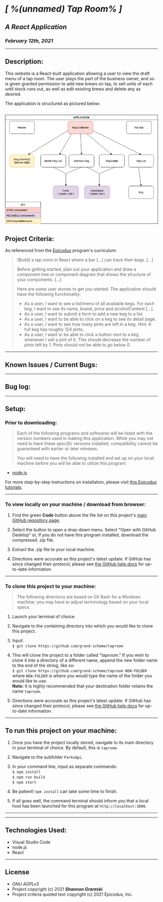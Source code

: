 # _[ %(unnamed) Tap Room% ]_  

## _A React Application_

### _February 12th, 2021_  
----------------------
## Description:

This website is a React-built application allowing a user to view the draft menu of a tap room. The user plays the part of the business owner, and so is given granted permission to add new brews on tap, to sell units of each until stock runs out, as well as edit existing brews and delete any as desired.

The application is structured as pictured below:

![image](.\diagram\diagram.png)
----------------------
## Project Criteria:  

As referenced from the [Epicodus](https://epicodus.com) program's curriculum:  

> \[Build\] a tap room in React where a bar \[...\] can track their kegs. \[...\]
>
> Before getting started, plan out your application and draw a component tree or component diagram that shows the structure of your components. \[...\]
>
> Here are some user stories to get you started. The application should have the following functionality:
>
> - As a user, I want to see a list/menu of all available kegs. For each keg, I want to see its name, brand, price and alcoholContent \[...\].
> - As a user, I want to submit a form to add a new keg to a list.
> - As a user, I want to be able to click on a keg to see its detail page.
> - As a user, I want to see how many pints are left in a keg. Hint: A full keg has roughly 124 pints.
> - As a user, I want to be able to click a button next to a keg whenever I sell a pint of it. This should decrease the number of pints left by 1. Pints should not be able to go below 0.

-------------------------------
## Known Issues / Current Bugs:

-------------------------------
## Bug log:

-------------------------------
## Setup:

### Prior to downloading:
> Each of the following programs and softwares will be listed with the version numbers used in making this application. While you may not need to have these _specific_ versions installed, compatibility cannot be guaranteed with earlier or later releases.
>
> You will need to have the following installed and set up on your local machine before you will be able to utilize this program:
- [node.js](https://nodejs.org/en/)

For more step-by-step instructions on installation, please visit [this Epicodus tutorials](https://www.learnhowtoprogram.com/intermediate-javascript/getting-started-with-javascript/installing-node-js).

----------------------
### To view locally on your machine / download from browser:  

1. Find the green **Code** button above the file list on this project's [main GitHub repository page](https://github.com/grand-scheme/taproom).

2. Select the button to open a drop-down menu. Select "Open with GitHub Desktop" or, if you do not have this program installed, download the compressed .zip file.

3. Extract the .zip file to your local machine.

4. Directions were accurate as this project's latest update. If GitHub has since changed their protocol, please see [the GitHub help docs](https://docs.github.com/en) for up-to-date information.

----------------------
### To clone this project to your machine: 
> The following directions are based on Git Bash for a Windows machine; you may have to adjust terminology based on your local specs.
1. Launch your terminal of choice. 

2. Navigate to the containing directory into which you would like to clone this project.

3. Input:\
`$ git clone https://github.com/grand-scheme/taproom`

4. This will clone the project to a folder called "taproom." If you wish to clone it into a directory of a different name, append the new folder name to the end of the string, like so:\
`$ git clone https://github.com/grand-scheme/taproom NEW-FOLDER`\
where `NEW-FOLDER` is where you would type the name of the folder you would like to use.\
**Note:** It is highly recommended that your destination folder retains the name `taproom`.  

5. Directions were accurate as this project's latest update. If GitHub has since changed their protocol, please see [the GitHub help docs](https://docs.github.com/en) for up-to-date information.

----------------------
## To run this project on your machine:
 
1. Once you have the project locally stored, navigate to its main directory in your terminal of choice. By default, this is `taproom`.

2. Navigate to the subfolder `ParksApi`.

3. In your command line, input as separate commands:\
`$ npm install`\
`$ npm run build`\
`$ npm start`

4. Be patient! `npm install` can take some time to finish.

5. If all goes well, the command terminal should inform you that a local host has been launched for this program at `http://localhost:3000`. 

-------------------------------
-------------------------------
## Technologies Used:  
- Visual Studio Code
- node.js
- React
-------------------------------
## License
- _GNU AGPLv3_  
- Project copyright (c) 2021 **_Shannon Grantski_**  
- Project criteria quoted text copyright (c) 2021 Epicodus, Inc.